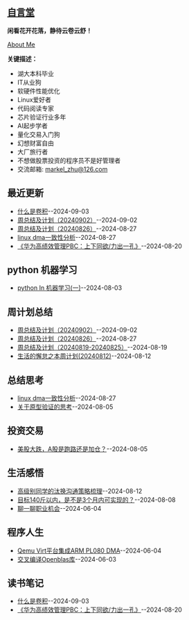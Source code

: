 ## [自言堂](https://github.com/Jared-ZDC/markel)
**闲看花开花落，静待云卷云舒！**

[About Me](https://markel.top/about/index.html)


**关键描述：**

* 湖大本科毕业
* IT从业狗
* 软硬件性能优化
* Linux爱好者
* 代码阅读专家
* 芯片验证行业多年
* AI起步学者
* 量化交易入门狗
* 幻想财富自由
* 大厂旅行者
* 不想做股票投资的程序员不是好管理者
* 交流邮箱: markel_zhu@126.com

## 最近更新
- [什么是卷积](https://github.com/Jared-ZDC/markel/issues/35)--2024-09-03
- [周总结及计划（20240902）](https://github.com/Jared-ZDC/markel/issues/34)--2024-09-02
- [周总结及计划（20240826）](https://github.com/Jared-ZDC/markel/issues/33)--2024-08-27
- [linux dma一致性分析](https://github.com/Jared-ZDC/markel/issues/32)--2024-08-27
- [《华为高绩效管理PBC：上下同欲/力出一孔》](https://github.com/Jared-ZDC/markel/issues/31)--2024-08-20
## python 机器学习
- [python In 机器学习(一)](https://github.com/Jared-ZDC/markel/issues/24)--2024-08-03
## 周计划总结
- [周总结及计划（20240902）](https://github.com/Jared-ZDC/markel/issues/34)--2024-09-02
- [周总结及计划（20240826）](https://github.com/Jared-ZDC/markel/issues/33)--2024-08-27
- [周总结及计划（20240819-20240825）](https://github.com/Jared-ZDC/markel/issues/30)--2024-08-19
- [生活的懈怠之本周计划(20240812)](https://github.com/Jared-ZDC/markel/issues/29)--2024-08-12
## 总结思考
- [linux dma一致性分析](https://github.com/Jared-ZDC/markel/issues/32)--2024-08-27
- [关于原型验证的思考](https://github.com/Jared-ZDC/markel/issues/25)--2024-08-05
## 投资交易
- [美股大跌，A股是跑路还是加仓？](https://github.com/Jared-ZDC/markel/issues/26)--2024-08-05
## 生活感悟
- [高级别同学的汰换沟通策略梳理](https://github.com/Jared-ZDC/markel/issues/28)--2024-08-12
- [目标140斤以内，是不是3个月内可实现的？](https://github.com/Jared-ZDC/markel/issues/27)--2024-08-08
- [聊一聊职业机会](https://github.com/Jared-ZDC/markel/issues/16)--2024-06-04
## 程序人生
- [Qemu Virt平台集成ARM PL080 DMA](https://github.com/Jared-ZDC/markel/issues/15)--2024-06-04
- [交叉编译Openblas库](https://github.com/Jared-ZDC/markel/issues/14)--2024-06-03
## 读书笔记
- [什么是卷积](https://github.com/Jared-ZDC/markel/issues/35)--2024-09-03
- [《华为高绩效管理PBC：上下同欲/力出一孔》](https://github.com/Jared-ZDC/markel/issues/31)--2024-08-20
